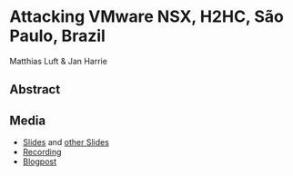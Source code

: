 # Attacking VMware NSX, H2HC, São Paulo, Brazil

Matthias Luft & Jan Harrie

## Abstract



## Media

- [Slides](H2HC_HarrieLuft_AttackingVMwareNSX-1.pdf) and [other Slides](https://github.com/h2hconference/2018)
- [Recording](https://www.youtube.com/watch?v=tw0CRqBs8NY&t=10s)
- [Blogpost](https://insinuator.net/2018/11/h2hc2018/)
